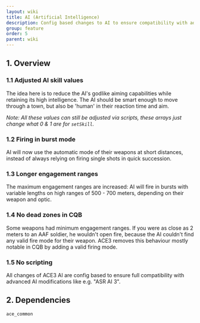 ```yaml
---
layout: wiki
title: AI (Artificial Intelligence)
description: Config based changes to AI to ensure compatibility with advanced AI modifications
group: feature
order: 5
parent: wiki
---
```


## 1. Overview

### 1.1 Adjusted AI skill values
The idea here is to reduce the AI's godlike aiming capabilities while retaining its high intelligence. The AI should be smart enough to move through a town, but also be 'human' in their reaction time and aim.

*Note: All these values can still be adjusted via scripts, these arrays just change what 0 & 1 are for `setSkill`.*

### 1.2 Firing in burst mode
AI will now use the automatic mode of their weapons at short distances, instead of always relying on firing single shots in quick succession.

### 1.3 Longer engagement ranges
The maximum engagement ranges are increased: AI will fire in bursts with variable lengths on high ranges of 500 - 700 meters, depending on their weapon and optic.

### 1.4 No dead zones in CQB
Some weapons had minimum engagement ranges. If you were as close as 2 meters to an AAF soldier, he wouldn't open fire, because the AI couldn't find any valid fire mode for their weapon. ACE3 removes this behaviour mostly notable in CQB by adding a valid firing mode.

### 1.5 No scripting
All changes of ACE3 AI are config based to ensure full compatibility with advanced AI modifications like e.g. "ASR AI 3".

## 2. Dependencies

`ace_common`
